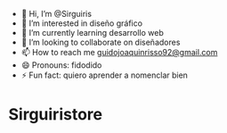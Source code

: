 - 👋 Hi, I’m @Sirguiris
- 👀 I’m interested in diseño gráfico
- 🌱 I’m currently learning desarrollo web
- 💞️ I’m looking to collaborate on diseñadores
- 📫 How to reach me guidojoaquinrisso92@gmail.com
- 😄 Pronouns: fidodido
- ⚡ Fun fact: quiero aprender a nomenclar bien
# Sirguiristore
